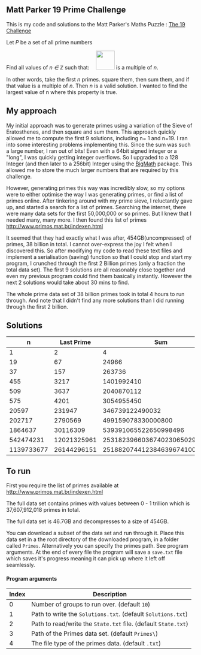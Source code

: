## Matt Parker 19 Prime Challenge
This is my code and solutions to the Matt Parker's Maths Puzzle : [The 19 Challenge](https://www.youtube.com/watch?v=tBXGIXEV7tI)

Let *P* be a set of all prime numbers

Find all values of *n ∈ ℤ* such that: 
<img src="https://user-images.githubusercontent.com/45512892/100526701-5a66c380-31c3-11eb-8753-b7bbc05ca090.png" height="50" />
is a multiple of *n*.

In other words, take the first *n* primes. square them, then sum them, and if that value is a multiple  of *n*. Then *n* is a valid solution.
I wanted to find the largest value of n where this property is true.

## My approach

My initial approach was to generate primes using a variation of the Sieve of Eratosthenes, and then square and sum them. This approach quickly allowed me to compute the first 9 solutions, including n= 1 and n=19.
I ran into some interesting problems implementing this. Since the sum was such a large number, I ran out of bits! Even with a 64bit signed integer or a "long", I was quickly getting integer overflows. So I upgraded to a 128 Integer (and then later to a 256bit) Integer using the [BigMath](https://www.nuget.org/packages/BigMath/) package. This allowed me to store the much larger numbers that are required by this challenge.

However, generating primes this way was incredibly slow, so my options were to either optimise the way I was generating primes, or find a list of primes online. After tinkering around with my prime sieve, I reluctantly gave up, and started a search for a list of primes.
Searching the internet, there were many data sets for the first 50,000,000 or so primes. But I knew that I needed many, many more.
I then found this list of primes http://www.primos.mat.br/indexen.html

It seemed that they had exactly what I was after, 454GB(uncompressed) of primes, 38 billion in total. I cannot over-express the joy I felt when I discovered this.
So after modifying my code to read these text files and implement a serialisation (saving) function so that I could stop and start my program, I crunched through the first 2 Billion primes (only a fraction the total data set). The first 9 solutions are all reasonably close together and even my previous program could find them basically instantly. However the next 2 solutions would take about 30 mins to find. 

The whole prime data set of 38 billion primes took in total 4 hours to run through. And note that I didn't find any more solutions than I did running through the first 2 billion.

## Solutions

| n | Last Prime | Sum |
| -- | -- | -- |
| 1 | 2 | 4 |
| 19 | 67 | 24966 |
| 37 | 157 | 263736 |
| 455 | 3217 | 1401992410 |
| 509 | 3637 | 2040870112 |
| 575 | 4201 | 3054955450 |
| 20597 | 231947 | 346739122490032 |
| 202717 | 2790569 | 499159078330000800 |
| 1864637 | 30116309 | 539391065522650998496 |
| 542474231 | 12021325961 | 25318239660367402306502991202 |
| 1139733677 | 26144296151 | 251882074412384639674100925616 |


## To run
First you require the list of primes available at http://www.primos.mat.br/indexen.html

The full data set contains primes with values between 0 - 1 trillion which is 37,607,912,018 primes in total.

The full data set is 46.7GB and decompresses to a size of 454GB.

You can download a subset of the data set and run through it.
Place this data set in a the root directory of the downloaded program, in a folder called `Primes`.
Alternatively you can specify the primes path. See program arguments.
At the end of every file the program will save a `save.txt` file which saves it's progress meaning it can pick up where it left off seamlessly.


#### Program arguments
| Index | Description |
| -- | -- |
| 0 | Number of groups to run over. (default `10`) |
| 1 | Path to write the `Solutions.txt`. (default `Solutions.txt`) |
| 2 | Path to read/write the `State.txt` file. (default `State.txt`) |
| 3 | Path of the Primes data set. (default `Primes\`) |
| 4 | The file type of the primes data. (default `.txt`) |

